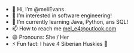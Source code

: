 - 👋 Hi, I’m @meliEvans
- 👀 I’m interested in software engineering!
- 🌱 I’m currently learning Java, Python, ans SQL! 
- 📫 How to reach me mel_e4@outlook.com
- 😄 Pronouns: She / Her
- ⚡ Fun fact: I have 4 Siberian Huskies 🐾

<!---
meliEvans/meliEvans is a ✨ special ✨ repository because its `README.md` (this file) appears on your GitHub profile.
You can click the Preview link to take a look at your changes.
--->
